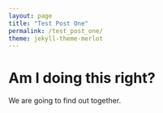 ```yaml
---
layout: page
title: "Test Post One"
permalink: /test_post_one/
theme: jekyll-theme-merlot
---
```


# Am I doing this right?

We are going to find out together.
